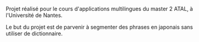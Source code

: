 Projet réalisé pour le cours d'applications multilingues du master 2 ATAL, à l'Université de Nantes.

Le but du projet est de parvenir à segmenter des phrases en japonais sans utiliser de dictionnaire.
